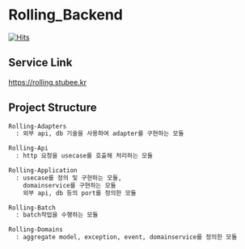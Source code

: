 # Rolling_Backend

[![Hits](https://hits.seeyoufarm.com/api/count/incr/badge.svg?url=https%3A%2F%2Fgithub.com%2FStuBee2%2FRolling_Backend_V2&count_bg=%238EB6FF&title_bg=%23555555&icon=apachecassandra.svg&icon_color=%23E7E7E7&title=hits&edge_flat=false)](https://hits.seeyoufarm.com)

## Service Link
https://rolling.stubee.kr

## Project Structure
```markdown
Rolling-Adapters
  : 외부 api, db 기술을 사용하여 adapter를 구현하는 모듈

Rolling-Api
  : http 요청을 usecase를 호출해 처리하는 모듈

Rolling-Application
  : usecase를 정의 및 구현하는 모듈,
    domainservice를 구현하는 모듈
    외부 api, db 등의 port를 정의한 모듈

Rolling-Batch
  : batch작업을 수행하는 모듈

Rolling-Domains
  : aggregate model, exception, event, domainservice를 정의한 모듈
```
